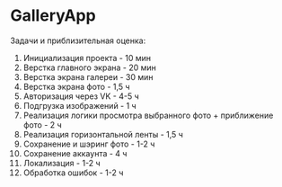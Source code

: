 # GalleryApp
Задачи и приблизительная оценка:

1. Инициализация проекта - 10 мин
2. Верстка главного экрана - 20 мин
3. Верстка экрана галереи - 30 мин
4. Верстка экрана фото - 1,5 ч
5. Авторизация через VK - 4-5 ч
6. Подгрузка изображений - 1 ч
7. Реализация логики просмотра выбранного фото + приближение фото - 2 ч
8. Реализация горизонтальной ленты - 1,5 ч
9. Сохранение и шэринг фото - 1-2 ч
10. Сохранение аккаунта - 4 ч
11. Локализация - 1-2 ч
12. Обработка ошибок - 1-2 ч

